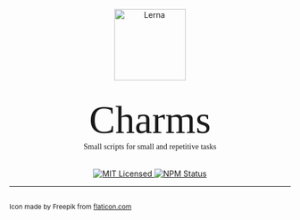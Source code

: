 <p align="center">
  <picture>
    <source media="(prefers-color-scheme: dark)" srcset="https://user-images.githubusercontent.com/5114020/206097802-1a82330d-4b36-4c4a-8580-4aeb45285aaa.png">
    <img alt="Lerna" src="https://user-images.githubusercontent.com/5114020/206097528-433d7cec-d729-4b4f-a611-17c5d02c2bdd.png" width="128">
  </picture>
</p>
<br />

<div align="center" style="font-family:Papyrus; font-size:5em;">
Charms
</div>
<div align="center" style="font-family:Papyrus;">
Small scripts for small and repetitive tasks
</div>
</br>

<p align="center">
    <a href="">
      <img alt="MIT Licensed" src="https://img.shields.io/npm/l/@nrwl/workspace.svg?style=flat" />
    </a>
    <a href="https://www.npmjs.com/package/@jparadasb/charmsa">
      <img alt="NPM Status" src="https://img.shields.io/npm/v/@jparadasb/charms.svg?style=flat" />
    </a>
</p>

<hr />

## 

<sub>
    Icon made by Freepik from <a href="https://www.flaticon.com/free-icon/magic-wand_4233842?term=magic%20wand&related_id=4233842"> flaticon.com </a>
</sub>

